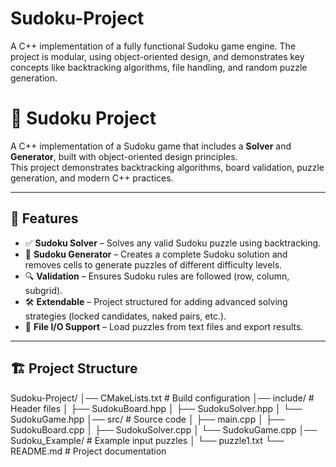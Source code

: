 # Sudoku-Project
A C++ implementation of a fully functional Sudoku game engine. The project is modular, using object-oriented design, and demonstrates key concepts like backtracking algorithms, file handling, and random puzzle generation.


# 🧩 Sudoku Project

A C++ implementation of a Sudoku game that includes a **Solver** and **Generator**, built with object-oriented design principles.  
This project demonstrates backtracking algorithms, board validation, puzzle generation, and modern C++ practices.

---

## 📖 Features
- ✅ **Sudoku Solver** – Solves any valid Sudoku puzzle using backtracking.  
- 🎲 **Sudoku Generator** – Creates a complete Sudoku solution and removes cells to generate puzzles of different difficulty levels.  
- 🔍 **Validation** – Ensures Sudoku rules are followed (row, column, subgrid).  
- 🛠️ **Extendable** – Project structured for adding advanced solving strategies (locked candidates, naked pairs, etc.).  
- 📂 **File I/O Support** – Load puzzles from text files and export results.  

---

## 🏗️ Project Structure
Sudoku-Project/
│── CMakeLists.txt # Build configuration
│── include/ # Header files
│ ├── SudokuBoard.hpp
│ ├── SudokuSolver.hpp
│ └── SudokuGame.hpp
│── src/ # Source code
│ ├── main.cpp
│ ├── SudokuBoard.cpp
│ ├── SudokuSolver.cpp
│ └── SudokuGame.cpp
│── Sudoku_Example/ # Example input puzzles
│ └── puzzle1.txt
└── README.md # Project documentation